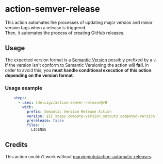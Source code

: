 # action-semver-release

This action automates the processes of updating major version and minor version tags when a release is triggered.  
Then, it automates the process of creating GitHub releases.

## Usage
The expected version format is a [Semantic Version](https://semver.org/) possibly prefixed by a `v`.
If the version isn't conform to Semantic Versioning the action will **fail**.
In order to avoid this, you **must handle conditional execution of this action depending on the version format**.

### Usage example
```yaml
    steps:
      - uses: ldeluigi/action-semver-release@v0
        with:
          prefix: Semantic Version Release Action
          version: ${{ steps.compute-version.outputs.computed-version }}
          prerelease: false
          files: |
            LICENSE
```

## Credits
This action couldn't work without [marvinpinto/action-automatic-releases](https://github.com/marvinpinto/action-automatic-releases).
